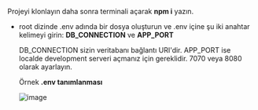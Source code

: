 <p>Projeyi klonlayın daha sonra terminali açarak <b>npm i</b> yazın.</p>

<ul>
  <li>root dizinde .env adında bir dosya oluşturun ve .env içine şu iki anahtar kelimeyi girin: <b>DB_CONNECTION</b> ve <b>APP_PORT</b></li>
  <p>DB_CONNECTION sizin veritabanı bağlantı URI'dir. APP_PORT ise localde development serveri açmanız için gereklidir. 7070 veya 8080 olarak ayarlayın.</p>

  <p>Örnek <b>.env tanımlanması</b></p>
  
  ![image](https://github.com/AysKrimn/Node.js-API/assets/83617943/4d914981-3c24-44c3-bef0-261fa5ba0243)

</ul>
